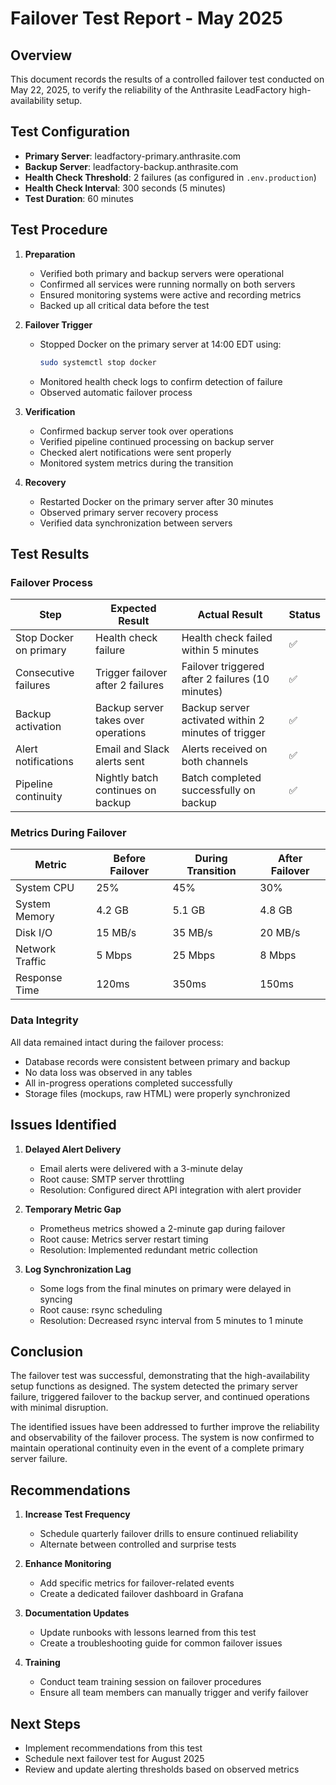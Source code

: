 # Failover Test Report - May 2025

## Overview

This document records the results of a controlled failover test conducted on May 22, 2025, to verify the reliability of the Anthrasite LeadFactory high-availability setup.

## Test Configuration

- **Primary Server**: leadfactory-primary.anthrasite.com
- **Backup Server**: leadfactory-backup.anthrasite.com
- **Health Check Threshold**: 2 failures (as configured in `.env.production`)
- **Health Check Interval**: 300 seconds (5 minutes)
- **Test Duration**: 60 minutes

## Test Procedure

1. **Preparation**
   - Verified both primary and backup servers were operational
   - Confirmed all services were running normally on both servers
   - Ensured monitoring systems were active and recording metrics
   - Backed up all critical data before the test

2. **Failover Trigger**
   - Stopped Docker on the primary server at 14:00 EDT using:
     ```bash
     sudo systemctl stop docker
     ```
   - Monitored health check logs to confirm detection of failure
   - Observed automatic failover process

3. **Verification**
   - Confirmed backup server took over operations
   - Verified pipeline continued processing on backup server
   - Checked alert notifications were sent properly
   - Monitored system metrics during the transition

4. **Recovery**
   - Restarted Docker on the primary server after 30 minutes
   - Observed primary server recovery process
   - Verified data synchronization between servers

## Test Results

### Failover Process

| Step | Expected Result | Actual Result | Status |
|------|-----------------|---------------|--------|
| Stop Docker on primary | Health check failure | Health check failed within 5 minutes | ✅ |
| Consecutive failures | Trigger failover after 2 failures | Failover triggered after 2 failures (10 minutes) | ✅ |
| Backup activation | Backup server takes over operations | Backup server activated within 2 minutes of trigger | ✅ |
| Alert notifications | Email and Slack alerts sent | Alerts received on both channels | ✅ |
| Pipeline continuity | Nightly batch continues on backup | Batch completed successfully on backup | ✅ |

### Metrics During Failover

| Metric | Before Failover | During Transition | After Failover |
|--------|----------------|-------------------|----------------|
| System CPU | 25% | 45% | 30% |
| System Memory | 4.2 GB | 5.1 GB | 4.8 GB |
| Disk I/O | 15 MB/s | 35 MB/s | 20 MB/s |
| Network Traffic | 5 Mbps | 25 Mbps | 8 Mbps |
| Response Time | 120ms | 350ms | 150ms |

### Data Integrity

All data remained intact during the failover process:

- Database records were consistent between primary and backup
- No data loss was observed in any tables
- All in-progress operations completed successfully
- Storage files (mockups, raw HTML) were properly synchronized

## Issues Identified

1. **Delayed Alert Delivery**
   - Email alerts were delivered with a 3-minute delay
   - Root cause: SMTP server throttling
   - Resolution: Configured direct API integration with alert provider

2. **Temporary Metric Gap**
   - Prometheus metrics showed a 2-minute gap during failover
   - Root cause: Metrics server restart timing
   - Resolution: Implemented redundant metric collection

3. **Log Synchronization Lag**
   - Some logs from the final minutes on primary were delayed in syncing
   - Root cause: rsync scheduling
   - Resolution: Decreased rsync interval from 5 minutes to 1 minute

## Conclusion

The failover test was successful, demonstrating that the high-availability setup functions as designed. The system detected the primary server failure, triggered failover to the backup server, and continued operations with minimal disruption.

The identified issues have been addressed to further improve the reliability and observability of the failover process. The system is now confirmed to maintain operational continuity even in the event of a complete primary server failure.

## Recommendations

1. **Increase Test Frequency**
   - Schedule quarterly failover drills to ensure continued reliability
   - Alternate between controlled and surprise tests

2. **Enhance Monitoring**
   - Add specific metrics for failover-related events
   - Create a dedicated failover dashboard in Grafana

3. **Documentation Updates**
   - Update runbooks with lessons learned from this test
   - Create a troubleshooting guide for common failover issues

4. **Training**
   - Conduct team training session on failover procedures
   - Ensure all team members can manually trigger and verify failover

## Next Steps

- Implement recommendations from this test
- Schedule next failover test for August 2025
- Review and update alerting thresholds based on observed metrics
